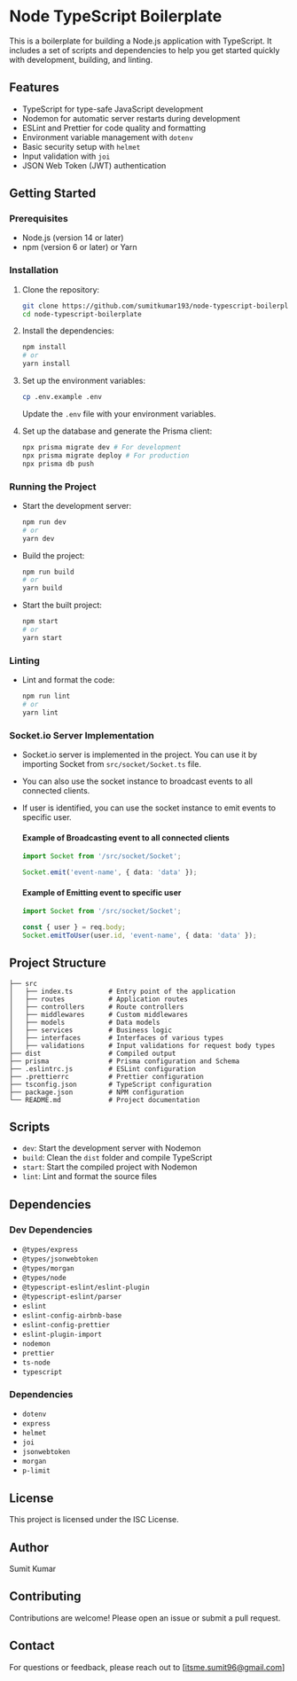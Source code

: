 # Node TypeScript Boilerplate

This is a boilerplate for building a Node.js application with TypeScript. It includes a set of scripts and dependencies to help you get started quickly with development, building, and linting.

## Features

- TypeScript for type-safe JavaScript development
- Nodemon for automatic server restarts during development
- ESLint and Prettier for code quality and formatting
- Environment variable management with `dotenv`
- Basic security setup with `helmet`
- Input validation with `joi`
- JSON Web Token (JWT) authentication

## Getting Started

### Prerequisites

- Node.js (version 14 or later)
- npm (version 6 or later) or Yarn

### Installation

1. Clone the repository:

   ```sh
   git clone https://github.com/sumitkumar193/node-typescript-boilerplate.git
   cd node-typescript-boilerplate
   ```

2. Install the dependencies:

   ```sh
   npm install
   # or
   yarn install
   ```

3. Set up the environment variables:
   ```sh
   cp .env.example .env
   ```

   Update the `.env` file with your environment variables.

4. Set up the database and generate the Prisma client:
    ```sh
    npx prisma migrate dev # For development
    npx prisma migrate deploy # For production 
    npx prisma db push
    ```

### Running the Project

- Start the development server:

  ```sh
  npm run dev
  # or
  yarn dev
  ```

- Build the project:

  ```sh
  npm run build
  # or
  yarn build
  ```

- Start the built project:

  ```sh
  npm start
  # or
  yarn start
  ```

### Linting

- Lint and format the code:

  ```sh
  npm run lint
  # or
  yarn lint
  ```

### Socket.io Server Implementation
- Socket.io server is implemented in the project. You can use it by importing Socket from `src/socket/Socket.ts` file.
- You can also use the socket instance to broadcast events to all connected clients.
- If user is identified, you can use the socket instance to emit events to specific user.
  #### Example of Broadcasting event to all connected clients
  ```typescript
  import Socket from '/src/socket/Socket';

  Socket.emit('event-name', { data: 'data' });
  ```

  #### Example of Emitting event to specific user
  ```typescript
  import Socket from '/src/socket/Socket';

  const { user } = req.body;
  Socket.emitToUser(user.id, 'event-name', { data: 'data' });
  ```

## Project Structure

```
├── src
│   ├── index.ts         # Entry point of the application
│   ├── routes           # Application routes
│   ├── controllers      # Route controllers
│   ├── middlewares      # Custom middlewares
│   ├── models           # Data models
│   ├── services         # Business logic
│   ├── interfaces       # Interfaces of various types
│   ├── validations      # Input validations for request body types
├── dist                 # Compiled output
├── prisma               # Prisma configuration and Schema
├── .eslintrc.js         # ESLint configuration
├── .prettierrc          # Prettier configuration
├── tsconfig.json        # TypeScript configuration
├── package.json         # NPM configuration
└── README.md            # Project documentation
```

## Scripts

- `dev`: Start the development server with Nodemon
- `build`: Clean the `dist` folder and compile TypeScript
- `start`: Start the compiled project with Nodemon
- `lint`: Lint and format the source files

## Dependencies

### Dev Dependencies

- `@types/express`
- `@types/jsonwebtoken`
- `@types/morgan`
- `@types/node`
- `@typescript-eslint/eslint-plugin`
- `@typescript-eslint/parser`
- `eslint`
- `eslint-config-airbnb-base`
- `eslint-config-prettier`
- `eslint-plugin-import`
- `nodemon`
- `prettier`
- `ts-node`
- `typescript`

### Dependencies

- `dotenv`
- `express`
- `helmet`
- `joi`
- `jsonwebtoken`
- `morgan`
- `p-limit`

## License

This project is licensed under the ISC License.

## Author

Sumit Kumar

## Contributing

Contributions are welcome! Please open an issue or submit a pull request.

## Contact

For questions or feedback, please reach out to [itsme.sumit96@gmail.com]
